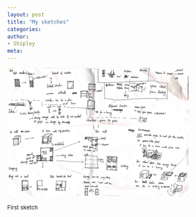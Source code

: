 ```yaml
---
layout: post
title: "My sketches"
categories:
author:
- Shipley
meta:
---
```


<a href=""> <img src="https://raw.githubusercontent.com/Shipley-XinyuWang/3yr-Studio-Flexibility/master/assets/%E5%BE%AE%E4%BF%A1%E5%9B%BE%E7%89%87_20210910033012.jpg" alt="HTML tutorial" style="width:420px;"></a>

  <font size="2">First sketch
